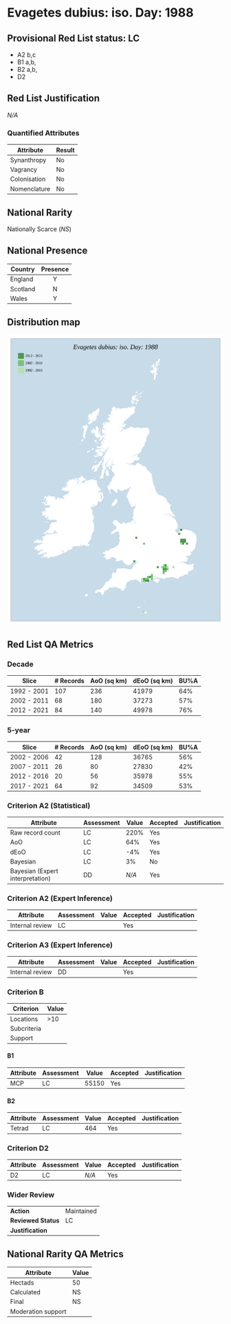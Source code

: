 # Evagetes dubius: iso. Day: 1988

## Provisional Red List status: LC
- A2 b,c
- B1 a,b, 
- B2 a,b, 
- D2

## Red List Justification
*N/A*
### Quantified Attributes
|Attribute|Result|
|---|---|
|Synanthropy|No|
|Vagrancy|No|
|Colonisation|No|
|Nomenclature|No|


## National Rarity
Nationally Scarce (*NS*)

## National Presence
|Country|Presence
|---|:-:|
|England|Y|
|Scotland|N|
|Wales|Y|


## Distribution map
![](../map/494.svg)

## Red List QA Metrics
### Decade
| Slice | # Records | AoO (sq km) | dEoO (sq km) |BU%A |
|---|---|---|---|---|
|1992 - 2001|107|236|41979|64%|
|2002 - 2011|68|180|37273|57%|
|2012 - 2021|84|140|49978|76%|
### 5-year
| Slice | # Records | AoO (sq km) | dEoO (sq km) |BU%A |
|---|---|---|---|---|
|2002 - 2006|42|128|36765|56%|
|2007 - 2011|26|80|27830|42%|
|2012 - 2016|20|56|35978|55%|
|2017 - 2021|64|92|34509|53%|
### Criterion A2 (Statistical)
|Attribute|Assessment|Value|Accepted|Justification
|---|---|---|---|---|
|Raw record count|LC|220%|Yes||
|AoO|LC|64%|Yes||
|dEoO|LC|-4%|Yes||
|Bayesian|LC|3%|No||
|Bayesian (Expert interpretation)|DD|*N/A*|Yes||
### Criterion A2 (Expert Inference)
|Attribute|Assessment|Value|Accepted|Justification
|---|---|---|---|---|
|Internal review|LC||Yes||
### Criterion A3 (Expert Inference)
|Attribute|Assessment|Value|Accepted|Justification
|---|---|---|---|---|
|Internal review|DD||Yes||
### Criterion B
|Criterion| Value|
|---|---|
|Locations|>10|
|Subcriteria||
|Support||
#### B1
|Attribute|Assessment|Value|Accepted|Justification
|---|---|---|---|---|
|MCP|LC|55150|Yes||
#### B2
|Attribute|Assessment|Value|Accepted|Justification
|---|---|---|---|---|
|Tetrad|LC|464|Yes||
### Criterion D2
|Attribute|Assessment|Value|Accepted|Justification
|---|---|---|---|---|
|D2|LC|*N/A*|Yes||
### Wider Review
|  |  |
|---|---|
|**Action**|Maintained|
|**Reviewed Status**|LC|
|**Justification**||


## National Rarity QA Metrics
|Attribute|Value|
|---|---|
|Hectads|50|
|Calculated|NS|
|Final|NS|
|Moderation support||



